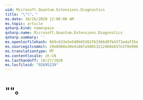 ```yaml
---
uid: Microsoft.Quantum.Extensions.Diagnostics
title: "\"\"。"
ms.date: 10/26/2020 12:00:00 AM
ms.topic: article
qsharp.kind: namespace
qsharp.name: Microsoft.Quantum.Extensions.Diagnostics
qsharp.summary: ''
ms.openlocfilehash: 669c633e5e5d0b83362f63366d97b4373adaf35e
ms.sourcegitcommit: 29e0d88a30e4166fa580132124b0eb57e1f0e986
ms.translationtype: MT
ms.contentlocale: zh-CN
ms.lasthandoff: 10/27/2020
ms.locfileid: "92695239"
---
```

# <a name="microsoftquantumextensionsdiagnostics-namespace"></a>""。



